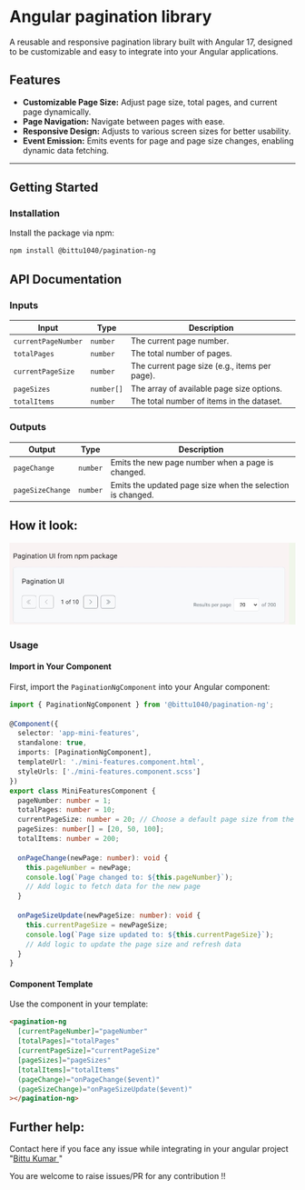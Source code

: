 # Angular pagination library

A reusable and responsive pagination library built with Angular 17, designed to be customizable and easy to integrate into your Angular applications. 

## Features

- **Customizable Page Size:** Adjust page size, total pages, and current page dynamically.
- **Page Navigation:**  Navigate between pages with ease.
- **Responsive Design:**  Adjusts to various screen sizes for better usability.
- **Event Emission:**  Emits events for page and page size changes, enabling dynamic data fetching.
---

## Getting Started

### Installation

Install the package via npm:

```bash
npm install @bittu1040/pagination-ng
```

## API Documentation

### Inputs

| Input                | Type       | Description                                              |
|----------------------|------------|----------------------------------------------------------|
| `currentPageNumber`  | `number`   | The current page number.                                 |
| `totalPages`         | `number`   | The total number of pages.                               |
| `currentPageSize`    | `number`   | The current page size (e.g., items per page).            |
| `pageSizes`          | `number[]` | The array of available page size options.                |
| `totalItems`         | `number`   | The total number of items in the dataset.                |

### Outputs

| Output               | Type       | Description                                              |
|----------------------|------------|----------------------------------------------------------|
| `pageChange`         | `number`   | Emits the new page number when a page is changed.        |
| `pageSizeChange`     | `number`   | Emits the updated page size when the selection is changed. |


## How it look: 
![Pagination Demo](https://github.com/bittu1040/pagination-ui-library/blob/master/projects/pagination-ng/src/assets/pagination%20screen%20shot.jpg)


### Usage

#### Import in Your Component

First, import the `PaginationNgComponent` into your Angular component:

```typescript
import { PaginationNgComponent } from '@bittu1040/pagination-ng';

@Component({
  selector: 'app-mini-features',
  standalone: true,
  imports: [PaginationNgComponent],
  templateUrl: './mini-features.component.html',
  styleUrls: ['./mini-features.component.scss']
})
export class MiniFeaturesComponent {
  pageNumber: number = 1;
  totalPages: number = 10;
  currentPageSize: number = 20; // Choose a default page size from the pageSizes array
  pageSizes: number[] = [20, 50, 100];
  totalItems: number = 200;

  onPageChange(newPage: number): void {
    this.pageNumber = newPage;
    console.log(`Page changed to: ${this.pageNumber}`);
    // Add logic to fetch data for the new page
  }

  onPageSizeUpdate(newPageSize: number): void {
    this.currentPageSize = newPageSize;
    console.log(`Page size updated to: ${this.currentPageSize}`);
    // Add logic to update the page size and refresh data
  }
}
```

#### Component Template

Use the component in your template:

```html
<pagination-ng 
  [currentPageNumber]="pageNumber"
  [totalPages]="totalPages"
  [currentPageSize]="currentPageSize"
  [pageSizes]="pageSizes"
  [totalItems]="totalItems"
  (pageChange)="onPageChange($event)"
  (pageSizeChange)="onPageSizeUpdate($event)"
></pagination-ng>
```

## Further help:
Contact here if you face any issue while integrating in your angular project
"[Bittu Kumar ](https://www.linkedin.com/in/bittukumar-web/)"

You are welcome to raise issues/PR for any contribution !! 
